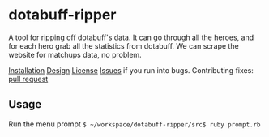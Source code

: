 dotabuff-ripper
===============

A tool for ripping off dotabuff's data. 
It can go through all the heroes, and for each hero grab all the statistics from dotabuff.
We can scrape the website for matchups data, no problem. 

[Installation](docs/INSTALLATION.md)
[Design](docs/DESIGN.md)
[License](docs/LICENSE.md)
[Issues](https://github.com/sunapi386/dotabuff-ripper/issues) if you run into bugs.
Contributing fixes: [pull request](https://github.com/sunapi386/dotabuff-ripper/pulls)


Usage
-----
Run the menu prompt `$ ~/workspace/dotabuff-ripper/src$ ruby prompt.rb`

